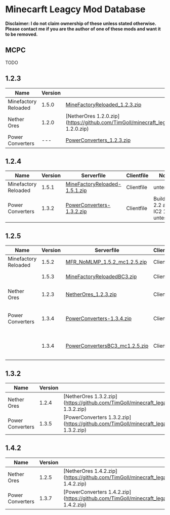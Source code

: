 # Minecarft Leagcy Mod Database

**Disclaimer: I do not claim ownership of these unless stated otherwise. Please contact me if you are the author of one of these mods and want it to be removed.**

## MCPC
TODO

## 1.2.3

| Name | Version | Serverfile | Clientfile | Note |
| --- | --- | --- | --- | --- |
| Minefactory Reloaded | 1.5.0 | [MineFactoryReloaded_1.2.3.zip](https://github.com/TimGoll/minecraft_legacy_mod_database/blob/master/src/mods/1.2.3/server/MineFactoryReloaded_1.2.3.zip) | Clientfile |  |
| Nether Ores | 1.2.0 | [NetherOres 1.2.0.zip](https://github.com/TimGoll/minecraft_legacy_mod_database/blob/master/src/mods/1.2.3/server/NetherOres 1.2.0.zip) | Clientfile |  |
| Power Converters | --- | [PowerConverters_1.2.3.zip](https://github.com/TimGoll/minecraft_legacy_mod_database/blob/master/src/mods/1.2.3/server/PowerConverters_1.2.3.zip) | Clientfile |  |

## 1.2.4

| Name | Version | Serverfile | Clientfile | Note |
| --- | --- | --- | --- | --- |
| Minefactory Reloaded | 1.5.1 | [MineFactoryReloaded-1.5.1.zip](https://github.com/TimGoll/minecraft_legacy_mod_database/blob/master/src/mods/1.2.4/server/MineFactoryReloaded-1.5.1.zip) | Clientfile | untested |
| Power Converters | 1.3.2 | [PowerConverters-1.3.2.zip](https://github.com/TimGoll/minecraft_legacy_mod_database/blob/master/src/mods/1.2.4/server/PowerConverters-1.3.2.zip) | Clientfile | Buildcraft 2.2 and IC2 1.90, untested |

## 1.2.5

| Name | Version | Serverfile | Clientfile | Note |
| --- | --- | --- | --- | --- |
| Minefactory Reloaded | 1.5.2 | [MFR_NoMLMP_1.5.2_mc1.2.5.zip](https://github.com/TimGoll/minecraft_legacy_mod_database/blob/master/src/mods/1.2.5/server/MFR_NoMLMP_1.5.2_mc1.2.5.zip) | Clientfile | Forge 3.x |
|  | 1.5.3 | [MineFactoryReloadedBC3.zip](https://github.com/TimGoll/minecraft_legacy_mod_database/blob/master/src/mods/1.2.5/server/MineFactoryReloadedBC3.zip) | Clientfile | Buildcraft 3, untested |
| Nether Ores | 1.2.3 | [NetherOres_1.2.3.zip](https://github.com/TimGoll/minecraft_legacy_mod_database/blob/master/src/mods/1.2.5/server/NetherOres_1.2.3.zip) | Clientfile | optional IC2 1.95 Macerators |
| Power Converters | 1.3.4 | [PowerConverters-1.3.4.zip](https://github.com/TimGoll/minecraft_legacy_mod_database/blob/master/src/mods/1.2.5/server/PowerConverters-1.3.4.zip) | Clientfile | Buildcraft 2.2 and IC2 1.95, untested |
| | 1.3.4 | [PowerConvertersBC3_mc1.2.5.zip](https://github.com/TimGoll/minecraft_legacy_mod_database/blob/master/src/mods/1.2.5/server/PowerConvertersBC3_mc1.2.5.zip) | Clientfile | Buildcraft 3 (04. may API) and IC2 1.95 |

## 1.3.2

| Name | Version | Serverfile | Clientfile | Note |
| --- | --- | --- | --- | --- |
| Nether Ores | 1.2.4 | [NetherOres 1.3.2.zip](https://github.com/TimGoll/minecraft_legacy_mod_database/blob/master/src/mods/1.4.2/server/NetherOres 1.3.2.zip) | Clientfile | optional IC2 1.106 Macerators |
| Power Converters | 1.3.5 | [PowerConverters 1.3.2.zip](https://github.com/TimGoll/minecraft_legacy_mod_database/blob/master/src/mods/1.3.2/server/PowerConverters 1.3.2.zip) | Clientfile | Buildcraft 3 pre7 and IC2 1.106 |

## 1.4.2

| Name | Version | Serverfile | Clientfile | Note |
| --- | --- | --- | --- | --- |
| Nether Ores | 1.2.5 | [NetherOres 1.4.2.zip](https://github.com/TimGoll/minecraft_legacy_mod_database/blob/master/src/mods/1.4.2/server/NetherOres 1.4.2.zip) | Clientfile | optional *next IC2* Macerators |
| Power Converters | 1.3.7 | [PowerConverters 1.4.2.zip](https://github.com/TimGoll/minecraft_legacy_mod_database/blob/master/src/mods/1.4.2/server/PowerConverters 1.4.2.zip) | Clientfile | Buildcraft 3  and IC2 1.108 |
